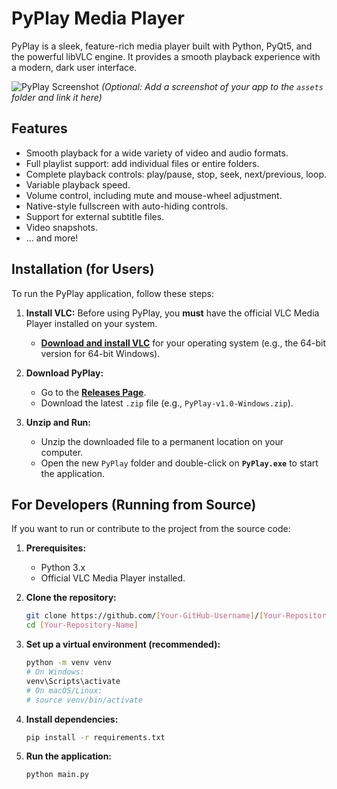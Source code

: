 # PyPlay Media Player

PyPlay is a sleek, feature-rich media player built with Python, PyQt5, and the powerful libVLC engine. It provides a smooth playback experience with a modern, dark user interface.

![PyPlay Screenshot](path/to/your/screenshot.png) 
*(Optional: Add a screenshot of your app to the `assets` folder and link it here)*

## Features

-   Smooth playback for a wide variety of video and audio formats.
-   Full playlist support: add individual files or entire folders.
-   Complete playback controls: play/pause, stop, seek, next/previous, loop.
-   Variable playback speed.
-   Volume control, including mute and mouse-wheel adjustment.
-   Native-style fullscreen with auto-hiding controls.
-   Support for external subtitle files.
-   Video snapshots.
-   ... and more!

## Installation (for Users)

To run the PyPlay application, follow these steps:

1.  **Install VLC:** Before using PyPlay, you **must** have the official VLC Media Player installed on your system.
    -   **[Download and install VLC](https://www.videolan.org/vlc/)** for your operating system (e.g., the 64-bit version for 64-bit Windows).

2.  **Download PyPlay:**
    -   Go to the [**Releases Page**](https://github.com/[Your-GitHub-Username]/[Your-Repository-Name]/releases).
    -   Download the latest `.zip` file (e.g., `PyPlay-v1.0-Windows.zip`).

3.  **Unzip and Run:**
    -   Unzip the downloaded file to a permanent location on your computer.
    -   Open the new `PyPlay` folder and double-click on **`PyPlay.exe`** to start the application.

## For Developers (Running from Source)

If you want to run or contribute to the project from the source code:

1.  **Prerequisites:**
    -   Python 3.x
    -   Official VLC Media Player installed.

2.  **Clone the repository:**
    ```bash
    git clone https://github.com/[Your-GitHub-Username]/[Your-Repository-Name].git
    cd [Your-Repository-Name]
    ```

3.  **Set up a virtual environment (recommended):**
    ```bash
    python -m venv venv
    # On Windows:
    venv\Scripts\activate
    # On macOS/Linux:
    # source venv/bin/activate
    ```

4.  **Install dependencies:**
    ```bash
    pip install -r requirements.txt
    ```

5.  **Run the application:**
    ```bash
    python main.py
    ```